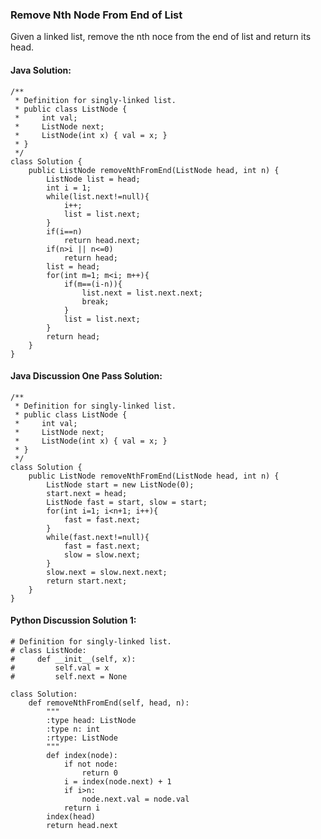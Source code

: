 ### Remove Nth Node From End of List

Given a linked list, remove the nth noce from the end of list and return its head.


#### Java Solution:

	/**
	 * Definition for singly-linked list.
	 * public class ListNode {
	 *     int val;
	 *     ListNode next;
	 *     ListNode(int x) { val = x; }
	 * }
	 */
	class Solution {
	    public ListNode removeNthFromEnd(ListNode head, int n) {
	        ListNode list = head;
	        int i = 1;
	        while(list.next!=null){
	            i++;
	            list = list.next;
	        }
	        if(i==n)
	            return head.next;
	        if(n>i || n<=0)
	            return head;
	        list = head;
	        for(int m=1; m<i; m++){
	            if(m==(i-n)){
	                list.next = list.next.next;
	                break;
	            }
	            list = list.next;
	        }
	        return head;
	    }
	}

#### Java Discussion One Pass Solution:

	/**
	 * Definition for singly-linked list.
	 * public class ListNode {
	 *     int val;
	 *     ListNode next;
	 *     ListNode(int x) { val = x; }
	 * }
	 */
	class Solution {
	    public ListNode removeNthFromEnd(ListNode head, int n) {
	        ListNode start = new ListNode(0);
	        start.next = head;
	        ListNode fast = start, slow = start;
	        for(int i=1; i<n+1; i++){
	            fast = fast.next;
	        }
	        while(fast.next!=null){
	            fast = fast.next;
	            slow = slow.next;
	        }
	        slow.next = slow.next.next;
	        return start.next;
	    }
	}

#### Python Discussion Solution 1:

	# Definition for singly-linked list.
	# class ListNode:
	#     def __init__(self, x):
	#         self.val = x
	#         self.next = None
	
	class Solution:
	    def removeNthFromEnd(self, head, n):
	        """
	        :type head: ListNode
	        :type n: int
	        :rtype: ListNode
	        """
	        def index(node):
	            if not node:
	                return 0
	            i = index(node.next) + 1
	            if i>n:
	                node.next.val = node.val
	            return i
	        index(head)
	        return head.next

